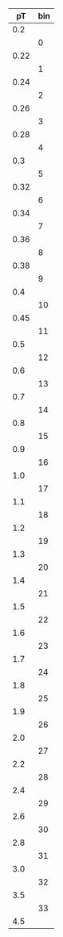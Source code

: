 
| pT 		|	bin 		|
|-----------|---------------|
|	0.2		|				|
|			|   0			|
|	0.22	|				|
| 			| 	1			|
|	0.24	|				|
| 			|	2 			|
|	0.26	|				|
|			|	3			|
|	0.28	|				|
|			|	4			|
|	0.3		|				|
|			|	5			|
|	0.32	|				|
|			|	6			|
|	0.34	|				|
| 			|	7			|
|	0.36	|				|
| 			|	8			|
|	0.38	|				|
| 			|	9			|
|	0.4		|				|
| 			|	10			|
|	0.45	|				|
| 			|	11			|
|	0.5		|				|
| 			|	12			|
|	0.6		|				|
| 			|	13			|
|	0.7		|				|
| 			|	14			|
|	0.8		|				|
| 			|	15			|
|	0.9		|				|
| 			|	16			|
|	1.0		|				|
| 			|	17			|
|	1.1		|				|
| 			| 	18			|
|	1.2		|				|
| 			|	19			|
|	1.3		|				|
| 			|	20			|
|	1.4		|				|
| 			|	21			|
|	1.5		|				|
| 			|	22			|
|	1.6		|				|
| 			|	23			|
|	1.7		|				|
| 			|	24			|
|	1.8		|				|
| 			|	25			|
|	1.9		|				|
| 			|	26			|
|	2.0		|				|
| 			|	27			|
|	2.2		|				|
| 			|	28			|
|	2.4		|				|
| 			|	29			|
|	2.6		|				|
| 			|	30			|
|	2.8		|				|
| 			|	31			|
|	3.0		|				|
| 			|	32			|
|	3.5		|				|
| 			|	33			|
|	4.5		|				|